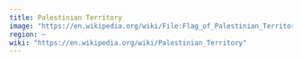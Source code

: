```yaml
---
title: Palestinian Territory
image: "https://en.wikipedia.org/wiki/File:Flag_of_Palestinian_Territory.svg"
region: ~
wiki: "https://en.wikipedia.org/wiki/Palestinian_Territory"
---
```

